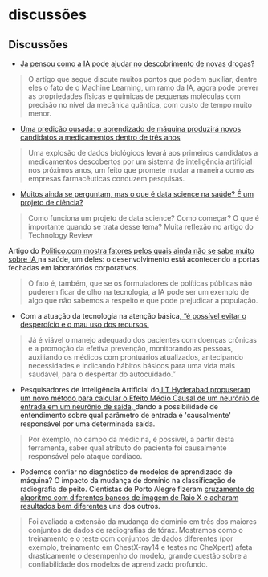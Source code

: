 # discussões

## Discussões

* [Ja pensou como a IA pode ajudar no descobrimento de novas drogas? ](https://www.cell.com/trends/pharmacological-sciences/fulltext/S0165-6147%2819%2930135-X)

> O artigo que segue discute muitos pontos que podem auxiliar, dentre eles o fato de o Machine Learning, um ramo da IA, agora pode prever as propriedades físicas e químicas de pequenas moléculas com precisão no nível da mecânica quântica, com custo de tempo muito menor.

* [Uma predição ousada: o aprendizado de máquina produzirá novos candidatos a medicamentos dentro de três anos](https://www.statnews.com/2019/11/21/machine-learning-will-yield-new-drug-candidates-within-three-years/)

> Uma explosão de dados biológicos levará aos primeiros candidatos a medicamentos descobertos por um sistema de inteligência artificial nos próximos anos, um feito que promete mudar a maneira como as empresas farmacêuticas conduzem pesquisas.

* [Muitos ainda se perguntam, mas o que é data science na saúde? É um projeto de ciência? ](https://www.technologyreview.com/s/614431/data-science-is-not-a-science-project/amp/#click=https://t.co/4KcokrEw2j)

> Como funciona um projeto de data science? Como começar? O que é importante quando se trata desse tema? Muita reflexão no artigo do Technology Review

  
Artigo do [Politico.com mostra fatores pelos quais ainda não se sabe muito sobre IA ](https://www.politico.com/agenda/story/2019/09/16/artificial-intelligence-study-data-000956?utm_campaign=KHN%3A%20Daily%20Health%20Policy%20Report&utm_source=hs_email&utm_medium=email&utm_content=77088859&_hsenc=p2ANqtz-8HNugkxbyUFRfxNqHhOOXIZ2Tfyrzc-AHCFzDKqGZmWvHxjGf5TSHd9k2dx2lEiE61Nua9QUTkBqWJ-x4oqRUtYnEY8A&_hsmi=77088859)na saúde, um deles: o desenvolvimento está acontecendo a portas fechadas em laboratórios corporativos. 

> O fato é, também, que se os formuladores de políticas públicas não puderem ficar de olho na tecnologia, a IA pode ser um exemplo de algo que não sabemos a respeito e que pode prejudicar a população.

* Com a atuação da tecnologia na atenção básica,[ “é possível evitar o desperdício e o mau uso dos recursos.](https://www.nsctotal.com.br/noticias/como-a-tecnologia-atua-na-atencao-basica-e-primaria-a-saude)

> Já é viável o manejo adequado dos pacientes com doenças crônicas e a promoção da efetiva prevenção, monitorando as pessoas, auxiliando os médicos com prontuários atualizados, antecipando necessidades e indicando hábitos básicos para uma vida mais saudável, para o despertar do autocuidado.”

* Pesquisadores de Inteligência Artificial do[ IIT Hyderabad propuseram um novo método para calcular o Efeito Médio Causal de um neurônio de entrada em um neurônio de saída, ](https://arxiv.org/pdf/1902.02302.pdf)dando a possibilidade de entendimento sobre qual parâmetro de entrada é 'causalmente' responsável por uma determinada saída. 

> Por exemplo, no campo da medicina, é possível, a partir desta ferramenta, saber qual atributo do paciente foi causalmente responsável pelo ataque cardíaco.

* Podemos confiar no diagnóstico de modelos de aprendizado de máquina? O impacto da mudança de domínio na classificação de radiografia de peito. Cientistas de Porto Alegre fizeram [cruzamento do algoritmo com diferentes bancos de imagem de Raio X e acharam resultados bem diferentes](https://arxiv.org/pdf/1909.01940.pdf) uns dos outros.

> Foi avaliada a extensão da mudança de domínio em três dos maiores conjuntos de dados de radiografias de tórax. Mostramos como o treinamento e o teste com conjuntos de dados diferentes \(por exemplo, treinamento em ChestX-ray14 e testes no CheXpert\) afeta drasticamente o desempenho do modelo, grande questão sobre a confiabilidade dos modelos de aprendizado profundo.

